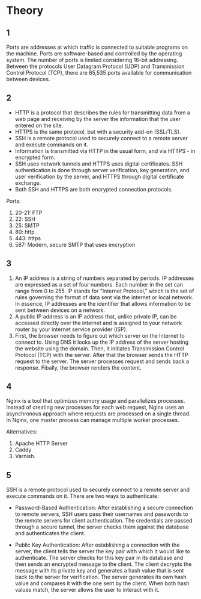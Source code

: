 # Theory
## 1
Ports are addresses at which traffic is connected to suitable programs on the machine. Ports are software-based and controlled by the operating system. The number of ports is limited considering 16-bit addressing. Between the protocols User Datagram Protocol (UDP) and Transmission Control Protocol (TCP), there are 65,535 ports available for communication between devices.

## 2
- HTTP is a protocol that describes the rules for transmitting data from a web page and receiving by the server the information that the user entered on   the site.
- HTTPS is the same protocol, but with a security add-on (SSL/TLS).
- SSH is a remote protocol used to securely connect to a remote server and execute commands on it.
- Information is transmitted via HTTP in the usual form, and via HTTPS - in encrypted form.
- SSH uses network tunnels and HTTPS uses digital certificates. SSH authentication is done through server verification, key generation, and user verification by the server, and HTTPS through digital certificate exchange.
- Both SSH and HTTPS are both encrypted connection protocols.

Ports:
1. 20-21: FTP
2. 22: SSH
3. 25: SMTP
4. 80: http
5. 443: https
6. 587: Modern, secure SMTP that uses encryption

## 3
1. An IP address is a string of numbers separated by periods. IP addresses are expressed as a set of four numbers. Each number in the set can range from 0 to 255. IP stands for "Internet Protocol," which is the set of rules governing the format of data sent via the internet or local network. In essence, IP addresses are the identifier that allows information to be sent between devices on a network.
2. A public IP address is an IP address that, unlike private IP, can be accessed directly over the internet and is assigned to your network router by your internet service provider (ISP).
3. First, the browser needs to figure out which server on the Internet to connect to. Using DNS it looks up the IP address of the server hosting the website using the domain. Then, it initiates Transmission Control Protocol (TCP) with the server. After that the browser sends the HTTP request to the server. The server processes request and sends back a response. Fibally, the browser renders the content.

## 4
Nginx is a tool that optimizes memory usage and parallelizes processes. Instead of creating new processes for each web request, Nginx uses an asynchronous approach where requests are processed on a single thread. In Nginx, one master process can manage multiple worker processes.

Alternatives:
1. Apache HTTP Server
2. Caddy
3. Varnish.

## 5
SSH is a remote protocol used to securely connect to a remote server and execute commands on it. There are two ways to authenticate:

- Password-Based Authentication:
After establishing a secure connection to remote servers, SSH users pass their usernames and passwords to the remote servers for client authentication. The credentials are passed through a secure tunnel, the server checks them against the database and authenticates the client.

- Public Key Authentication:
After establishing a connection with the server, the client tells the server the key pair with which it would like to authenticate. The server checks for this key pair in its database and then sends an encrypted message to the client. The client decrypts the message with its private key and generates a hash value that is sent back to the server for verification. The server generates its own hash value and compares it with the one sent by the client. When both hash values match, the server allows the user to interact with it.
